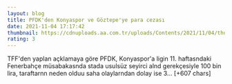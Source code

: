 ```yaml
--- 
layout: blog
title: PFDK'den Konyaspor ve Göztepe'ye para cezası
date: 2021-11-04 17:17:42
thumbnail: https://cdnuploads.aa.com.tr/uploads/Contents/2021/11/04/thumbs_b_c_cf50cff7f060f9eb44acb8ca49ae9549.jpg
rating: 3
---
```

TFF'den yaplan açklamaya göre PFDK, Konyaspor'a ligin 11. haftasndaki Fenerbahçe müsabakasnda stada usulsüz seyirci alnd gerekçesiyle 100 bin lira, taraftarnn neden olduu saha olaylarndan dolay ise 3… [+607 chars]
